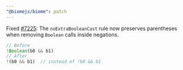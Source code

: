 ```yaml
---
"@biomejs/biome": patch
---
```


Fixed [#7225](https://github.com/biomejs/biome/issues/7225): The `noExtraBooleanCast` rule now preserves parentheses when removing `Boolean` calls inside negations.

```js
// Before
!Boolean(b0 && b1)
// After  
!(b0 && b1)  // instead of !b0 && b1
```
